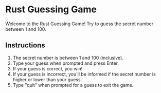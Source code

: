 # Rust Guessing Game

Welcome to the Rust Guessing Game! Try to guess the secret number between 1 and 100.

## Instructions

1. The secret number is between 1 and 100 (inclusive).
2. Type your guess when prompted and press Enter.
3. If your guess is correct, you win!
4. If your guess is incorrect, you'll be informed if the secret number is higher or lower than your guess.
5. Type "quit" when prompted for a guess to exit the game.
